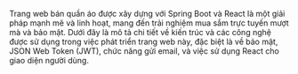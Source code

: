 
Trang web bán quần áo được xây dựng với Spring Boot và React là một giải pháp mạnh mẽ và linh hoạt, mang đến trải nghiệm mua sắm trực tuyến mượt mà và bảo mật.
Dưới đây là mô tả chi tiết về kiến trúc và các công nghệ được sử dụng trong việc phát triển trang web này, đặc biệt là về bảo mật, JSON Web Token (JWT), chức 
năng gửi email, và việc sử dụng React cho giao diện người dùng.
